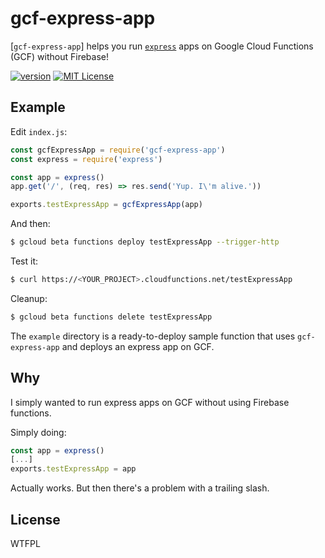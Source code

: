 # gcf-express-app 

[`gcf-express-app`] helps you run [`express`](https://expressjs.com) apps on Google Cloud Functions (GCF) without Firebase!

[![version](https://img.shields.io/npm/v/gcf-express-app.svg?style=flat-square)](http://npm.im/gcf-express-app)
[![MIT License](https://img.shields.io/npm/l/gcf-express-app.svg?style=flat-square)](http://opensource.org/licenses/MIT)

## Example

Edit `index.js`:

~~~js
const gcfExpressApp = require('gcf-express-app')
const express = require('express')

const app = express()
app.get('/', (req, res) => res.send('Yup. I\'m alive.'))

exports.testExpressApp = gcfExpressApp(app)
~~~

And then:

~~~ bash
$ gcloud beta functions deploy testExpressApp --trigger-http
~~~

Test it:
~~~ bash
$ curl https://<YOUR_PROJECT>.cloudfunctions.net/testExpressApp
~~~

Cleanup:
~~~ bash
$ gcloud beta functions delete testExpressApp
~~~

The `example` directory is a ready-to-deploy sample function that uses
`gcf-express-app` and deploys an express app on GCF.

## Why 

I simply wanted to run express apps on GCF without using Firebase functions.

Simply doing:

~~~js
const app = express()
[...]
exports.testExpressApp = app
~~~

Actually works. But then there's a problem with a trailing slash.

## License

WTFPL
